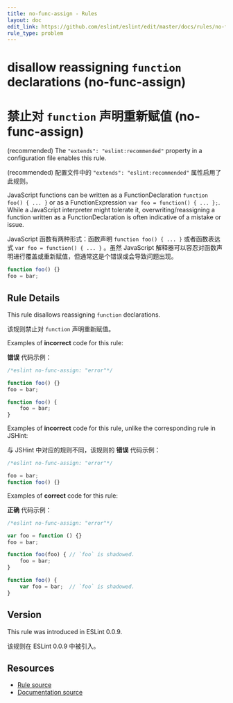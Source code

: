 ```yaml
---
title: no-func-assign - Rules
layout: doc
edit_link: https://github.com/eslint/eslint/edit/master/docs/rules/no-func-assign.md
rule_type: problem
---
```

<!-- Note: No pull requests accepted for this file. See README.md in the root directory for details. -->

# disallow reassigning `function` declarations (no-func-assign)

# 禁止对 `function` 声明重新赋值 (no-func-assign)

(recommended) The `"extends": "eslint:recommended"` property in a configuration file enables this rule.

(recommended) 配置文件中的 `"extends": "eslint:recommended"` 属性启用了此规则。

JavaScript functions can be written as a FunctionDeclaration `function foo() { ... }` or as a FunctionExpression `var foo = function() { ... };`. While a JavaScript interpreter might tolerate it, overwriting/reassigning a function written as a FunctionDeclaration is often indicative of a mistake or issue.

JavaScript 函数有两种形式：函数声明 `function foo() { ... }` 或者函数表达式 `var foo = function() { ... }` 。虽然 JavaScript 解释器可以容忍对函数声明进行覆盖或重新赋值，但通常这是个错误或会导致问题出现。

```js
function foo() {}
foo = bar;
```

## Rule Details

This rule disallows reassigning `function` declarations.

该规则禁止对 `function` 声明重新赋值。

Examples of **incorrect** code for this rule:

**错误** 代码示例：

```js
/*eslint no-func-assign: "error"*/

function foo() {}
foo = bar;

function foo() {
    foo = bar;
}
```

Examples of **incorrect** code for this rule, unlike the corresponding rule in JSHint:

与 JSHint 中对应的规则不同，该规则的 **错误** 代码示例：

```js
/*eslint no-func-assign: "error"*/

foo = bar;
function foo() {}
```

Examples of **correct** code for this rule:

**正确** 代码示例：

```js
/*eslint no-func-assign: "error"*/

var foo = function () {}
foo = bar;

function foo(foo) { // `foo` is shadowed.
    foo = bar;
}

function foo() {
    var foo = bar;  // `foo` is shadowed.
}
```

## Version

This rule was introduced in ESLint 0.0.9.

该规则在 ESLint 0.0.9 中被引入。

## Resources

* [Rule source](https://github.com/eslint/eslint/tree/master/lib/rules/no-func-assign.js)
* [Documentation source](https://github.com/eslint/eslint/tree/master/docs/rules/no-func-assign.md)
